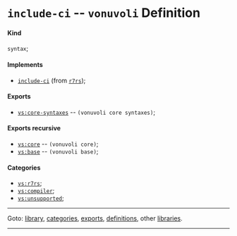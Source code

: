 

<a id='definition__vonuvoli__include-ci'></a>

# `include-ci` -- `vonuvoli` Definition


<a id='definition__vonuvoli__include-ci__kind'></a>

#### Kind

`syntax`;


<a id='definition__vonuvoli__include-ci__implements'></a>

#### Implements

 * [`include-ci`](../../r7rs/definitions/include-ci.md#definition__r7rs__include-ci) (from [`r7rs`](../../r7rs/_index.md#library__r7rs));


<a id='definition__vonuvoli__include-ci__exports'></a>

#### Exports

 * [`vs:core-syntaxes`](../../vonuvoli/exports/vs_3a_core-syntaxes.md#export__vonuvoli__vs_3a_core-syntaxes) -- `(vonuvoli core syntaxes)`;


<a id='definition__vonuvoli__include-ci__exports-recursive'></a>

#### Exports recursive

 * [`vs:core`](../../vonuvoli/exports/vs_3a_core.md#export__vonuvoli__vs_3a_core) -- `(vonuvoli core)`;
 * [`vs:base`](../../vonuvoli/exports/vs_3a_base.md#export__vonuvoli__vs_3a_base) -- `(vonuvoli base)`;


<a id='definition__vonuvoli__include-ci__categories'></a>

#### Categories

 * [`vs:r7rs`](../../vonuvoli/categories/vs_3a_r7rs.md#category__vonuvoli__vs_3a_r7rs);
 * [`vs:compiler`](../../vonuvoli/categories/vs_3a_compiler.md#category__vonuvoli__vs_3a_compiler);
 * [`vs:unsupported`](../../vonuvoli/categories/vs_3a_unsupported.md#category__vonuvoli__vs_3a_unsupported);

----

Goto: [library](../../vonuvoli/_index.md#library__vonuvoli), [categories](../../vonuvoli/categories/_index.md#toc__vonuvoli__categories), [exports](../../vonuvoli/exports/_index.md#toc__vonuvoli__exports), [definitions](../../vonuvoli/definitions/_index.md#toc__vonuvoli__definitions), other [libraries](../../_libraries.md#toc__libraries).

----


